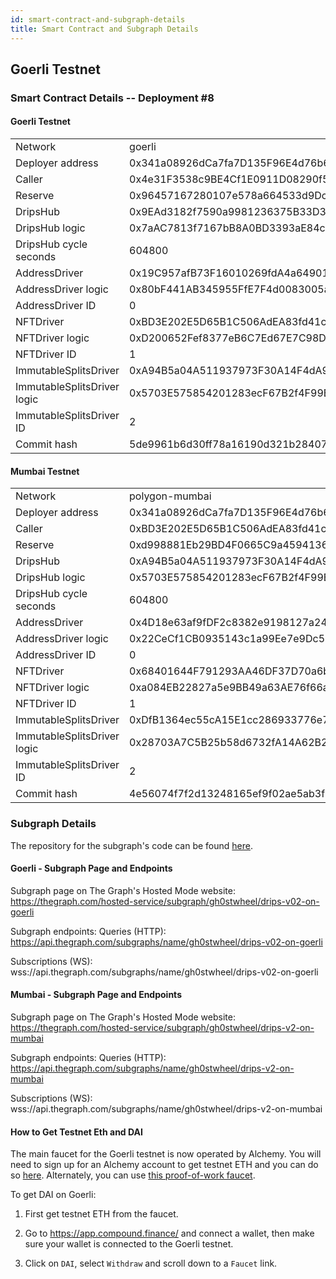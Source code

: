 ```yaml
---
id: smart-contract-and-subgraph-details
title: Smart Contract and Subgraph Details
---
```

  
## Goerli Testnet

### Smart Contract Details -- Deployment #8

#### Goerli Testnet 

<table>
<tr><td>Network</td><td>goerli</td></tr>
<tr><td>Deployer address</td><td>0x341a08926dCa7fa7D135F96E4d76b696e5f6d38d</td></tr>
<tr><td>Caller</td><td>0x4e31F3538c9BE4Cf1E0911D08290f5DDF4E57747</td></tr>
<tr><td>Reserve</td><td>0x96457167280107e578a664533d9Dc0759968F317</td></tr>
<tr><td>DripsHub</td><td>0x9EAd3182f7590a9981236375B33D31D682A5E9CD</td></tr>
<tr><td>DripsHub logic</td><td>0x7aAC7813f7167bB8A0BD3393aE84c9D26fC8E5Cd</td></tr>
<tr><td>DripsHub cycle seconds</td><td>604800</td></tr>
<tr><td>AddressDriver</td><td>0x19C957afB73F16010269fdA4a649017a9f613A0f</td></tr>
<tr><td>AddressDriver logic</td><td>0x80bF441AB345955FfE7F4d0083005a0Cc87eF920</td></tr>
<tr><td>AddressDriver ID</td><td>0</td></tr>
<tr><td>NFTDriver</td><td>0xBD3E202E5D65B1C506AdEA83fd41c53799c6D565</td></tr>
<tr><td>NFTDriver logic</td><td>0xD200652Fef8377eB6C7Ed67E7C98D3E6D295f0E2</td></tr>
<tr><td>NFTDriver ID</td><td>1</td></tr>
<tr><td>ImmutableSplitsDriver</td><td>0xA94B5a04A511937973F30A14F4dA9f30E8E35EB6</td></tr>
<tr><td>ImmutableSplitsDriver logic</td><td>0x5703E575854201283ecF67B2f4F99BBC4052699E</td></tr>
<tr><td>ImmutableSplitsDriver ID</td><td>2</td></tr>
<tr><td>Commit hash</td><td>5de9961b6d30ff78a16190d321b2840772214601</td></tr>
</table>

#### Mumbai Testnet 

<table>
<tr><td>Network</td><td>polygon-mumbai</td></tr>
<tr><td>Deployer address</td><td>0x341a08926dCa7fa7D135F96E4d76b696e5f6d38d</td></tr>
<tr><td>Caller</td><td>0xBD3E202E5D65B1C506AdEA83fd41c53799c6D565</td></tr>
<tr><td>Reserve</td><td>0xd998881Eb29BD4F0665C9a45941369C7226c71f2</td></tr>
<tr><td>DripsHub</td><td>0xA94B5a04A511937973F30A14F4dA9f30E8E35EB6</td></tr>
<tr><td>DripsHub logic</td><td>0x5703E575854201283ecF67B2f4F99BBC4052699E</td></tr>
<tr><td>DripsHub cycle seconds</td><td>604800</td></tr>
<tr><td>AddressDriver</td><td>0x4D18e63af9fDF2c8382e9198127a24aDA0DD57d9</td></tr>
<tr><td>AddressDriver logic</td><td>0x22CeCf1CB0935143c1a99Ee7e9Dc57f8Acb5063F</td></tr>
<tr><td>AddressDriver ID</td><td>0</td></tr>
<tr><td>NFTDriver</td><td>0x68401644F791293AA46DF37D70a6b4F1A7e88Ab7</td></tr>
<tr><td>NFTDriver logic</td><td>0xa084EB22827a5e9BB49a63AE76f66ac47A607B88</td></tr>
<tr><td>NFTDriver ID</td><td>1</td></tr>
<tr><td>ImmutableSplitsDriver</td><td>0xDfB1364ec55cA15E1cc286933776e70252EC1e39</td></tr>
<tr><td>ImmutableSplitsDriver logic</td><td>0x28703A7C5B25b58d6732fA14A62B25aFae189e38</td></tr>
<tr><td>ImmutableSplitsDriver ID</td><td>2</td></tr>
<tr><td>Commit hash</td><td>4e56074f7f2d13248165ef9f02ae5ab3f8d773dd</td></tr>
</table>

### Subgraph Details

The repository for the subgraph's code can be found 
<a href="https://github.com/radicle-dev/drips-subgraph/tree/v0.2" target="_blank">here</a>.

#### Goerli - Subgraph Page and Endpoints

Subgraph page on The Graph's Hosted Mode website:
<br><a href="https://thegraph.com/hosted-service/subgraph/gh0stwheel/drips-v02-on-goerli" target="_blank">https://thegraph.com/hosted-service/subgraph/gh0stwheel/drips-v02-on-goerli</a>

Subgraph endpoints:
Queries (HTTP):
<br>https://api.thegraph.com/subgraphs/name/gh0stwheel/drips-v02-on-goerli

Subscriptions (WS):
<br>wss://api.thegraph.com/subgraphs/name/gh0stwheel/drips-v02-on-goerli

#### Mumbai - Subgraph Page and Endpoints

Subgraph page on The Graph's Hosted Mode website:
<br><a href="https://thegraph.com/hosted-service/subgraph/gh0stwheel/drips-v2-on-mumbai" target="_blank">https://thegraph.com/hosted-service/subgraph/gh0stwheel/drips-v2-on-mumbai</a>

Subgraph endpoints:
Queries (HTTP):
<br>https://api.thegraph.com/subgraphs/name/gh0stwheel/drips-v2-on-mumbai

Subscriptions (WS):
<br>wss://api.thegraph.com/subgraphs/name/gh0stwheel/drips-v2-on-mumbai

#### How to Get Testnet Eth and DAI

The main faucet for the Goerli testnet is now operated by Alchemy. You will need to sign up for an Alchemy account to get testnet
ETH and you can do so [here][gf]. Alternately, you can use [this proof-of-work faucet][gp].

To get DAI on Goerli:

1. First get testnet ETH from the faucet.

2. Go to <a href="https://app.compound.finance/" target="_blank">https://app.compound.finance/</a> and connect a wallet, then make sure your wallet is connected to the Goerli testnet.

3. Click on `DAI`, select `Withdraw` and scroll down to a `Faucet` link.


[gf]: https://goerlifaucet.com/
[gp]: https://goerli-faucet.pk910.de/
[sb]: https://goerlifaucet.com/